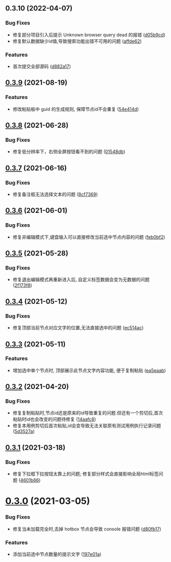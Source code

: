 ## 0.3.10 (2022-04-07)


### Bug Fixes

* 修复部分项目引入后提示 Unknown browser query dead 的报错 ([d05b9cd](https://github.com/chenhengjie123/vue-testcase-minder-editor/commit/d05b9cd579211952cd7ef5f731b4f64118101184))
* 修复默认数据缺少id值,导致搜索功能出错不可用的问题 ([affde62](https://github.com/chenhengjie123/vue-testcase-minder-editor/commit/affde62733eec810bf03775be5daa61153313c78))


### Features

* 首次提交全部源码 ([d882a17](https://github.com/chenhengjie123/vue-testcase-minder-editor/commit/d882a17ae1936693e371ec3cb419a9d1c4e0ffaa))



## [0.3.9](https://gitlab.lizhi.fm/qa_mega/vue-testcase-minder-editor/compare/v0.3.8...v0.3.9) (2021-08-19)


### Features

* 修改粘贴板中 guid 的生成规则, 保障节点id不会重复 ([54e414d](https://gitlab.lizhi.fm/qa_mega/vue-testcase-minder-editor/commit/54e414d605f12da8641981dfaba67b325eeda3ae))



## [0.3.8](https://gitlab.lizhi.fm/qa_mega/vue-testcase-minder-editor/compare/v0.3.7...v0.3.8) (2021-06-28)


### Bug Fixes

* 修复低分辨率下，右侧全屏按钮看不到的问题 ([01548db](https://gitlab.lizhi.fm/qa_mega/vue-testcase-minder-editor/commit/01548db0026bc23cbaa1ee32c52ce1d81ac119c9))



## [0.3.7](https://gitlab.lizhi.fm/qa_mega/vue-testcase-minder-editor/compare/v0.3.6...v0.3.7) (2021-06-16)


### Bug Fixes

* 修复备注框无法选择文本的问题 ([8cf7369](https://gitlab.lizhi.fm/qa_mega/vue-testcase-minder-editor/commit/8cf7369bdcfa041ca432da88590cf04c1e0a4558))



## [0.3.6](https://gitlab.lizhi.fm/qa_mega/vue-testcase-minder-editor/compare/v0.3.5...v0.3.6) (2021-06-01)


### Bug Fixes

* 修复非编辑模式下,键盘输入可以直接修改当前选中节点内容的问题 ([feb0bf2](https://gitlab.lizhi.fm/qa_mega/vue-testcase-minder-editor/commit/feb0bf2ec1e190c79d044c4a3b736b6544bed782))



## [0.3.5](https://gitlab.lizhi.fm/qa_mega/vue-testcase-minder-editor/compare/v0.3.4...v0.3.5) (2021-05-28)


### Bug Fixes

* 修复退出编辑模式再重新进入后, 自定义标签数据会变为无数据的问题 ([2f173f8](https://gitlab.lizhi.fm/qa_mega/vue-testcase-minder-editor/commit/2f173f809dac0e5f570d91a405377ee5515ea259))



## [0.3.4](https://gitlab.lizhi.fm/qa_mega/vue-testcase-minder-editor/compare/v0.3.3...v0.3.4) (2021-05-12)


### Bug Fixes

* 修复顶部当前节点对应文字的位置,无法直接选中的问题 ([ec514ac](https://gitlab.lizhi.fm/qa_mega/vue-testcase-minder-editor/commit/ec514aceedd408016dcf7aa10d8389013b96441a))



## [0.3.3](https://gitlab.lizhi.fm/qa_mega/vue-testcase-minder-editor/compare/v0.3.2...v0.3.3) (2021-05-11)


### Features

* 增加选中单个节点时, 顶部展示此节点文字内容功能, 便于复制粘贴 ([ea5eaab](https://gitlab.lizhi.fm/qa_mega/vue-testcase-minder-editor/commit/ea5eaabaf50893130fa60a96ebc3dcaed388ba1e))



## [0.3.2](https://gitlab.lizhi.fm/qa_mega/vue-testcase-minder-editor/compare/v0.3.1...v0.3.2) (2021-04-20)


### Bug Fixes

* 修复复制粘贴时,节点id还是原来的id导致重复的问题.但还有一个剪切后,首次粘贴时id也会改变的问题待修复 ([14aafc8](https://gitlab.lizhi.fm/qa_mega/vue-testcase-minder-editor/commit/14aafc86016a200e07a54ab7786b843afc47420c))
* 修复本用例剪切后首次粘贴,id会变导致无法关联原有测试用例执行记录问题 ([5d3527a](https://gitlab.lizhi.fm/qa_mega/vue-testcase-minder-editor/commit/5d3527a31d16cb7c972699917805a8710d89c853))



## [0.3.1](https://gitlab.lizhi.fm/qa_mega/vue-testcase-minder-editor/compare/v0.3.0...v0.3.1) (2021-03-18)


### Bug Fixes

* 修复下拉框下拉按钮太靠上的问题; 修复部分样式会直接影响全局html标签问题 ([4601b66](https://gitlab.lizhi.fm/qa_mega/vue-testcase-minder-editor/commit/4601b66dd83b1927a1f2e723acebb7bd4881318c))



# [0.3.0](https://gitlab.lizhi.fm/qa_mega/vue-testcase-minder-editor/compare/v0.2.0...v0.3.0) (2021-03-05)


### Bug Fixes

* 修复当未加载完全时,去掉 hotbox 节点会导致 console 报错问题 ([d80fb17](https://gitlab.lizhi.fm/qa_mega/vue-testcase-minder-editor/commit/d80fb174fac23495663af9337300c3a80b622591))


### Features

* 添加当前选中节点数量的提示文字 ([197e01a](https://gitlab.lizhi.fm/qa_mega/vue-testcase-minder-editor/commit/197e01ab228e59fa98d4a62fc69e03dfa28e95a6))



